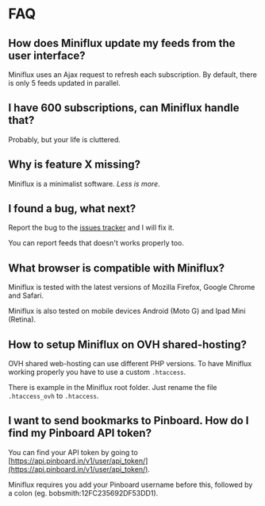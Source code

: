 FAQ
===

How does Miniflux update my feeds from the user interface?
----------------------------------------------------------

Miniflux uses an Ajax request to refresh each subscription.
By default, there is only 5 feeds updated in parallel.

I have 600 subscriptions, can Miniflux handle that?
---------------------------------------------------

Probably, but your life is cluttered.

Why is feature X missing?
------------------------------------------------------

Miniflux is a minimalist software. _Less is more_.

I found a bug, what next?
-------------------------

Report the bug to the [issues tracker](https://github.com/miniflux/miniflux/issues) and I will fix it.

You can report feeds that doesn't works properly too.

What browser is compatible with Miniflux?
-----------------------------------------

Miniflux is tested with the latest versions of Mozilla Firefox, Google Chrome and Safari.

Miniflux is also tested on mobile devices Android (Moto G) and Ipad Mini (Retina).

How to setup Miniflux on OVH shared-hosting?
--------------------------------------------

OVH shared web-hosting can use different PHP versions.
To have Miniflux working properly you have to use a custom `.htaccess`.

There is example in the Miniflux root folder. Just rename the file `.htaccess_ovh` to `.htaccess`.

I want to send bookmarks to Pinboard. How do I find my Pinboard API token?
--------------------------------------------------------------------------
You can find your API token by going to [https://api.pinboard.in/v1/user/api_token/](https://api.pinboard.in/v1/user/api_token/).

Miniflux requires you add your Pinboard username before this, followed by a colon (eg. bobsmith:12FC235692DF53DD1). 